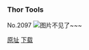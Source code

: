 ### Thor Tools
No.2097
![图片不见了~~~](https://imgs.xkcd.com/comics/thor_tools.png)

[原址](https://xkcd.com//2097) [下载](https://imgs.xkcd.com/comics/thor_tools.png)

